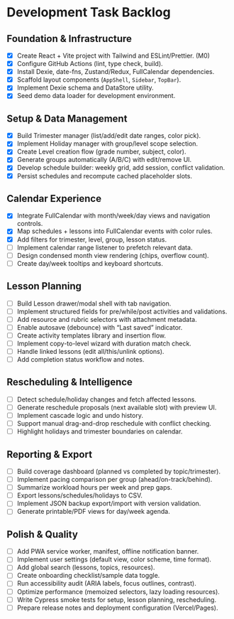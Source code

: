 # Development Task Backlog

## Foundation & Infrastructure
- [x] Create React + Vite project with Tailwind and ESLint/Prettier. (M0)
- [x] Configure GitHub Actions (lint, type check, build).
- [x] Install Dexie, date-fns, Zustand/Redux, FullCalendar dependencies.
- [x] Scaffold layout components (`AppShell`, `Sidebar`, `TopBar`).
- [x] Implement Dexie schema and DataStore utility.
- [x] Seed demo data loader for development environment.

## Setup & Data Management
- [x] Build Trimester manager (list/add/edit date ranges, color pick).
- [x] Implement Holiday manager with group/level scope selection.
- [x] Create Level creation flow (grade number, subject, color).
- [x] Generate groups automatically (A/B/C) with edit/remove UI.
- [x] Develop schedule builder: weekly grid, add session, conflict validation.
- [x] Persist schedules and recompute cached placeholder slots.

## Calendar Experience
- [x] Integrate FullCalendar with month/week/day views and navigation controls.
- [x] Map schedules + lessons into FullCalendar events with color rules.
- [x] Add filters for trimester, level, group, lesson status.
- [ ] Implement calendar range listener to prefetch relevant data.
- [ ] Design condensed month view rendering (chips, overflow count).
- [ ] Create day/week tooltips and keyboard shortcuts.

## Lesson Planning
- [ ] Build Lesson drawer/modal shell with tab navigation.
- [ ] Implement structured fields for pre/while/post activities and validations.
- [ ] Add resource and rubric selectors with attachment metadata.
- [ ] Enable autosave (debounce) with “Last saved” indicator.
- [ ] Create activity templates library and insertion flow.
- [ ] Implement copy-to-level wizard with duration match check.
- [ ] Handle linked lessons (edit all/this/unlink options).
- [ ] Add completion status workflow and notes.

## Rescheduling & Intelligence
- [ ] Detect schedule/holiday changes and fetch affected lessons.
- [ ] Generate reschedule proposals (next available slot) with preview UI.
- [ ] Implement cascade logic and undo history.
- [ ] Support manual drag-and-drop reschedule with conflict checking.
- [ ] Highlight holidays and trimester boundaries on calendar.

## Reporting & Export
- [ ] Build coverage dashboard (planned vs completed by topic/trimester).
- [ ] Implement pacing comparison per group (ahead/on-track/behind).
- [ ] Summarize workload hours per week and prep gaps.
- [ ] Export lessons/schedules/holidays to CSV.
- [ ] Implement JSON backup export/import with version validation.
- [ ] Generate printable/PDF views for day/week agenda.

## Polish & Quality
- [ ] Add PWA service worker, manifest, offline notification banner.
- [ ] Implement user settings (default view, color scheme, time format).
- [ ] Add global search (lessons, topics, resources).
- [ ] Create onboarding checklist/sample data toggle.
- [ ] Run accessibility audit (ARIA labels, focus outlines, contrast).
- [ ] Optimize performance (memoized selectors, lazy loading resources).
- [ ] Write Cypress smoke tests for setup, lesson planning, rescheduling.
- [ ] Prepare release notes and deployment configuration (Vercel/Pages).
